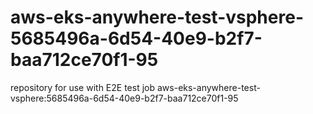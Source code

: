 # aws-eks-anywhere-test-vsphere-5685496a-6d54-40e9-b2f7-baa712ce70f1-95
repository for use with E2E test job aws-eks-anywhere-test-vsphere:5685496a-6d54-40e9-b2f7-baa712ce70f1-95
